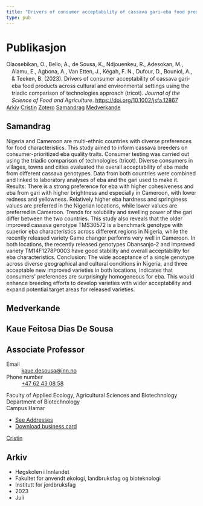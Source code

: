 ```yaml
---
title: "Drivers of consumer acceptability of cassava gari‐eba food products across cultural and environmental settings using the triadic comparison of technologies approach (tricot)"
type: pub
---
```

<h1>Publikasjon</h1>
<article id="csl-bib-container-WLU83M53" class="csl-bib-container">
  <div class="csl-bib-body" style="line-height: 1.35; padding-left: 1em; text-indent:-1em;">
  <div class="csl-entry">Olaosebikan, O., Bello, A., de Sousa, K., Ndjouenkeu, R., Adesokan, M., Alamu, E., Agbona, A., Van Etten, J., K&#xE9;gah, F. N., Dufour, D., Bouniol, A., &amp; Teeken, B. (2023). Drivers of consumer acceptability of cassava gari&#x2010;eba food products across cultural and environmental settings using the triadic comparison of technologies approach (tricot). <i>Journal of the Science of Food and Agriculture</i>. <a href="https://doi.org/10.1002/jsfa.12867">https://doi.org/10.1002/jsfa.12867</a></div>
</div>
  <div class="csl-bib-buttons">
    <a href="#taxonomy-article-WLU83M53" class="csl-bib-button">Arkiv</a>
    <a href="https://app.cristin.no/results/show.jsf?id=2163062" alt="Cristin URL" class="csl-bib-button">Cristin</a>
    <a href="http://zotero.org/groups/5022929/items/WLU83M53" alt="Zotero URL" class="csl-bib-button">Zotero</a>
    <a href="#abstract-article-WLU83M53" class="csl-bib-button">Samandrag</a>
    <a href="#contributors-article-WLU83M53" class="csl-bib-button">Medverkande</a>
  </div>
  <div id="csl-bib-meta-container-WLU83M53"></div>
</article>
<div id="csl-bib-meta-WLU83M53" class="csl-bib-meta">
  <article id="abstract-article-WLU83M53" class="abstract-article">
    <h1>Samandrag</h1>
    Nigeria and Cameroon are multi-ethnic countries with diverse preferences for food characteristics. This study aimed to inform cassava breeders on consumer-prioritized eba quality traits. Consumer testing was carried out using the triadic comparison of technologies (tricot). Diverse consumers in villages, towns and cities evaluated the overall acceptability of eba made from different cassava genotypes. Data from both countries were combined and linked to laboratory analyses of eba and the gari used to make it. Results: There is a strong preference for eba with higher cohesiveness and eba from gari with higher brightness and especially in Cameroon, with lower redness and yellowness. Relatively higher eba hardness and springiness values are preferred in the Nigerian locations, while lower values are preferred in Cameroon. Trends for solubility and swelling power of the gari differ between the two countries. This study also reveals that the older improved cassava genotype TMS30572 is a benchmark genotype with superior eba characteristics across different regions in Nigeria, while the recently released variety Game changer performs very well in Cameroon. In both locations, the recently released genotypes Obansanjo-2 and improved variety TM14F1278P0003 have good stability and overall acceptability for eba characteristics. Conclusion: The wide acceptance of a single genotype across diverse geographical and cultural conditions in Nigeria, and three acceptable new improved varieties in both locations, indicates that consumers' preferences are surprisingly homogeneous for eba. This would enhance breeding efforts to develop varieties with wider acceptability and expand potential target areas for released varieties.
  </article>
  <article id="contributors-article-WLU83M53" class="contributors-article">
    <h1>Medverkande</h1>
    <div class="personas">
<div class="vrtx-hinn-person-card">
<div class="photo">
<i class="lar la-user-circle missing-person"></i>
</div>
<div class="info">
<hgroup><h1>Kaue Feitosa Dias De Sousa</h1>
<h2>Associate Professor</h2>
</hgroup><dl>
<dt>Email</dt>
<dd>
<a href="mailto:kaue.desousa@inn.no">kaue.desousa@inn.no</a>
</dd>
<dt>Phone number</dt>
<dd><a href="tel:+4762430858">
+47 62 43 08 58
</a></dd>
</dl>
<p>
Faculty of Applied Ecology, Agricultural Sciences and Biotechnology<br>
Department of Biotechnology<br>
Campus Hamar
</p>
<ul class="vrtx-hinn-links">
<li><a href="https://www.inn.no/finn-en-ansatt/kaue-desousa.html#vrtx-hinn-addresses">See Addresses</a></li>
<li><a href="https://www.inn.no/finn-en-ansatt/kaue-desousa.html?vrtx=vcf">Download business card</a></li>
</ul>
</div>
</div>
<a href="https://app.cristin.no/persons/show.jsf?id=994113" alt="Cristin URL" class="personas-cristin">Cristin</a>
</div>
  </article>
  <article id="taxonomy-article-WLU83M53" class="taxonomy-article">
    <h1>Arkiv</h1>
    <ul>
      <li>Høgskolen i Innlandet</li>
      <li>Fakultet for anvendt økologi, landbruksfag og bioteknologi</li>
      <li>Institutt for jordbruksfag</li>
      <li>2023</li>
      <li>Juli</li>
    </ul>
  </article>
</div>
